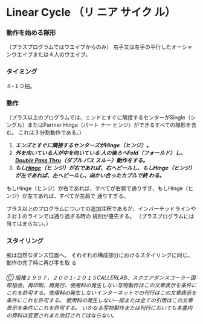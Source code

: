
# Linear Cycle （リ ニア サイク ル）

### 動作を始める隊形

（プラスプログラムではウエイブからのみ） 右手又は左手の平行したオーシャンウエイブまたは４人のウエイブ。

### タイミング

８-１０拍。

### 動作

（プラス以上のプログラムでは、エンドとすぐに隣接するセンターがSingle（シングル）またはPartner Hinge（パート
ナー ヒンジ）ができるすべての隊形を含む。 これは３分割動作である。）
 
1. ***エンズとすぐに隣接するセンターズがHinge（ヒンジ）。*** 
2. ***外を向いている人が中を向いている 人の後ろへFold（フォールド）し、[Double Pass Thru](../b2/double_pass_thru.md)（ダブル パス スルー）動作をする。*** 
3. ***もし[Hinge](../ms/hinge.md)（ヒ ンジ）が右であれば、右へピールし、もしHinge（ヒンジ）が左であれば、左へピールし、向かい合ったカプルで終 わる。*** 

もしHinge（ヒンジ）が右であれば、すべてが右肩で通りすぎ、もしHinge（ヒンジ）が左であれば、すべてが左肩で 通りすぎる。

プラス以上のプログラムについての追加注釈であるが、インバーテッドラインや３対１のラインでは通り過ぎる時の 規則が優先する。 （プラスプログラムには当てはまらない。）

### スタイリング

腕は自然なダンス位置へ。 それぞれの構成部分におけるスタイリングに同じ。 動作の完了時に再び手を取 る

###### Ⓒ 版権１９９７，２００１-２０１５CALLERLAB、スクエアダンスコーラー国際協会。再印刷、再発行、使用料の発生しない写物製作はこの文章表示を条件にこれを許可する。使用料の発生しないインターネットでの刊行はこの文章表示を条件にこれを許可する。 使用料の発生しない一部または全ての引用はこの文章表示を条件にこれを許可する。 いかなる写物製作または刊行においても本書内の資料は変更されまた改訂されてはならない。
